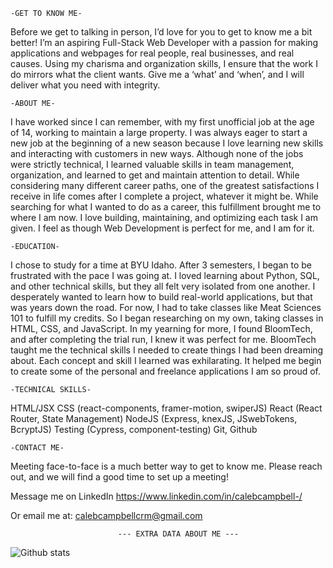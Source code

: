     -GET TO KNOW ME-
    
Before we get to talking in person, I’d love for you to get to know me a bit better!
I’m an aspiring Full-Stack Web Developer with a passion for making applications and webpages for real people, real businesses, and real causes. Using my charisma and organization skills, I ensure that the work I do mirrors what the client wants. Give me a ‘what’ and ‘when’, and I will deliver what you need with integrity. 

    -ABOUT ME-
I have worked since I can remember, with my first unofficial job at the age of 14, working to maintain a large property. I was always eager to start a new job at the beginning of a new season because I love learning new skills and interacting with customers in new ways. Although none of the jobs were strictly technical, I learned valuable skills in team management, organization, and learned to get and maintain attention to detail. While considering many different career paths, one of the greatest satisfactions I receive in life comes after I complete a project, whatever it might be. While searching for what I wanted to do as a career, this fulfillment brought me to where I am now. I love building, maintaining, and optimizing each task I am given. I feel as though Web Development is perfect for me, and I am for it.

    -EDUCATION-
I chose to study for a time at BYU Idaho. After 3 semesters, I began to be frustrated with the pace I was going at. I loved learning about Python, SQL, and other technical skills, but they all felt very isolated from one another. I desperately wanted to learn how to build real-world applications, but that was years down the road. For now, I had to take classes like Meat Sciences 101 to fulfill my credits. So I began researching on my own, taking classes in HTML, CSS, and JavaScript. In my yearning for more, I found BloomTech, and after completing the trial run, I knew it was perfect for me. BloomTech taught me the technical skills I needed to create things I had been dreaming about. Each concept and skill I learned was exhilarating. It helped me begin to create some of the personal and freelance applications I am so proud of.

    -TECHNICAL SKILLS-
HTML/JSX
CSS (react-components, framer-motion, swiperJS)
React (React Router, State Management)
NodeJS (Express, knexJS, JSwebTokens, BcryptJS)
Testing (Cypress, component-testing)
Git, Github

    -CONTACT ME-
Meeting face-to-face is a much better way to get to know me. Please reach out, and we will find a good time to set up a meeting!

Message me on LinkedIn
https://www.linkedin.com/in/calebcampbell-/

Or email me at: calebcampbellcrm@gmail.com

                            --- EXTRA DATA ABOUT ME ---
![Github stats](https://github-readme-stats.vercel.app/api?username=Caleb-Campbell)
